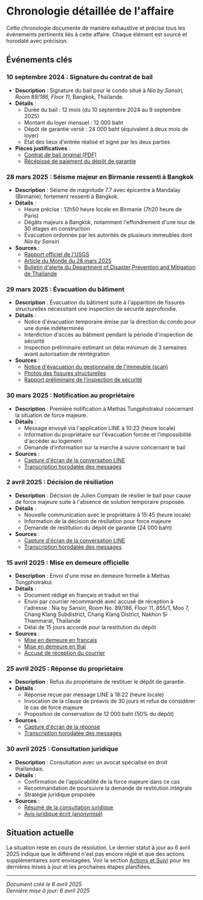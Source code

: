 # Chronologie détaillée de l'affaire

Cette chronologie documente de manière exhaustive et précise tous les événements pertinents liés à cette affaire. Chaque élément est sourcé et horodaté avec précision.

## Événements clés

### 10 septembre 2024 : Signature du contrat de bail
- **Description** : Signature du bail pour le condo situé à *Nia by Sansiri, Room 89/186, Floor 11*, Bangkok, Thaïlande.
- **Détails** :
  - Durée du bail : 12 mois (du 10 septembre 2024 au 9 septembre 2025)
  - Montant du loyer mensuel : 12 000 baht
  - Dépôt de garantie versé : 24 000 baht (équivalent à deux mois de loyer)
  - État des lieux d'entrée réalisé et signé par les deux parties
- **Pièces justificatives** : 
  - [Contrat de bail original (PDF)](../Preuves/contrat-bail-original.pdf)
  - [Récépissé de paiement du dépôt de garantie](../Preuves/recu-depot-garantie.pdf)

### 28 mars 2025 : Séisme majeur en Birmanie ressenti à Bangkok
- **Description** : Séisme de magnitude 7.7 avec épicentre à Mandalay (Birmanie), fortement ressenti à Bangkok.
- **Détails** :
  - Heure précise : 12h50 heure locale en Birmanie (7h20 heure de Paris)
  - Dégâts majeurs à Bangkok, notamment l'effondrement d'une tour de 30 étages en construction
  - Évacuation ordonnée par les autorités de plusieurs immeubles dont *Nia by Sansiri*
- **Sources** : 
  - [Rapport officiel de l'USGS](https://earthquake.usgs.gov/earthquakes/eventpage/us7000m2q4/executive)
  - [Article du Monde du 28 mars 2025](https://www.lemonde.fr/planete/article/2025/03/28/un-seisme-de-magnitude-7-7-frappe-le-centre-de-la-birmanie_6587081_3244.html)
  - [Bulletin d'alerte du Department of Disaster Prevention and Mitigation de Thaïlande](https://www.disaster.go.th/th/cdetail-12345-disaster_news-191-1/)

### 29 mars 2025 : Évacuation du bâtiment
- **Description** : Évacuation du bâtiment suite à l'apparition de fissures structurelles nécessitant une inspection de sécurité approfondie.
- **Détails** :
  - Notice d'évacuation temporaire émise par la direction du condo pour une durée indéterminée
  - Interdiction d'accès au bâtiment pendant la période d'inspection de sécurité
  - Inspection préliminaire estimant un délai minimum de 3 semaines avant autorisation de réintégration
- **Sources** : 
  - [Notice d'évacuation du gestionnaire de l'immeuble (scan)](../Preuves/notice-evacuation.pdf)
  - [Photos des fissures structurelles](../Preuves/photos-et-documents-preuves/fissures-structure.jpg)
  - [Rapport préliminaire de l'inspection de sécurité](../Preuves/rapport-inspection-preliminaire.pdf)

### 30 mars 2025 : Notification au propriétaire
- **Description** : Première notification à Methas Tungphotrakul concernant la situation de force majeure.
- **Détails** :
  - Message envoyé via l'application LINE à 10:23 (heure locale)
  - Information du propriétaire sur l'évacuation forcée et l'impossibilité d'accéder au logement
  - Demande d'information sur la marche à suivre concernant le bail
- **Sources** : 
  - [Capture d'écran de la conversation LINE](../Correspondances/captures-line/notification-initiale.jpg)
  - [Transcription horodatée des messages](../Correspondances/messages-line.md)

### 2 avril 2025 : Décision de résiliation
- **Description** : Décision de Julien Compain de résilier le bail pour cause de force majeure suite à l'absence de solution temporaire proposée.
- **Détails** :
  - Nouvelle communication avec le propriétaire à 15:45 (heure locale)
  - Information de la décision de résiliation pour force majeure
  - Demande de restitution du dépôt de garantie (24 000 baht)
- **Sources** : 
  - [Capture d'écran de la conversation LINE](../Correspondances/captures-line/notification-resiliation.jpg)
  - [Transcription horodatée des messages](../Correspondances/messages-line.md)

### 15 avril 2025 : Mise en demeure officielle
- **Description** : Envoi d'une mise en demeure formelle à Methas Tungphotrakul.
- **Détails** :
  - Document rédigé en français et traduit en thaï
  - Envoi par courrier recommandé avec accusé de réception à l'adresse : Nia by Sansiri, Room No. 89/186, Floor 11, 855/1, Moo 7, Chang Klang Subdistrict, Chang Klang District, Nakhon Si Thammarat, Thaïlande
  - Délai de 15 jours accordé pour la restitution du dépôt
- **Sources** : 
  - [Mise en demeure en français](../Correspondances/mise-en-demeure-fr.md)
  - [Mise en demeure en thaï](../Correspondances/mise-en-demeure-th.md)
  - [Accusé de réception du courrier](../Preuves/accuse-reception-mise-en-demeure.pdf)

### 25 avril 2025 : Réponse du propriétaire
- **Description** : Refus du propriétaire de restituer le dépôt de garantie.
- **Détails** :
  - Réponse reçue par message LINE à 18:22 (heure locale)
  - Invocation de la clause de préavis de 30 jours et refus de considérer le cas de force majeure
  - Proposition de conservation de 12 000 baht (50% du dépôt)
- **Sources** : 
  - [Capture d'écran de la réponse](../Correspondances/captures-line/refus-proprietaire.jpg)
  - [Transcription horodatée des messages](../Correspondances/messages-line.md)

### 30 avril 2025 : Consultation juridique
- **Description** : Consultation avec un avocat spécialisé en droit thaïlandais.
- **Détails** :
  - Confirmation de l'applicabilité de la force majeure dans ce cas
  - Recommandation de poursuivre la demande de restitution intégrale
  - Stratégie juridique proposée
- **Sources** : 
  - [Résumé de la consultation juridique](../Actions-et-suivi/consultation-juridique.md)
  - [Avis juridique écrit (anonymisé)](../Arguments-juridiques/avis-juridique-expert.pdf)

## Situation actuelle

La situation reste en cours de résolution. Le dernier statut à jour au 6 avril 2025 indique que le différend n'est pas encore réglé et que des actions supplémentaires sont envisagées. Voir la section [Actions et Suivi](../Actions-et-suivi/strategie.md) pour les dernières mises à jour et les prochaines étapes planifiées.

---

*Document créé le 6 avril 2025*  
*Dernière mise à jour: 6 avril 2025*